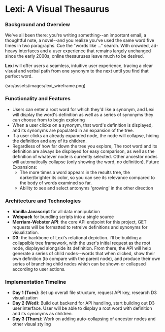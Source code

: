 # Lexi: A Visual Thesaurus
### Background and Overview
We've all been there: you're writing something--an important email, a thoughtful note, a novel--and you realize you've used the same word five times in two paragraphs. Cue the "words like ..." search. With crowded, ad-heavy interfaces and a user experience that remains largely unchanged since the early 2000s, online thesauruses leave much to be desired. 
    
**Lexi** will offer users a seamless, intuitive user experience, tracing a clear visual and verbal path from one synonym to the next until you find that perfect word.

(src/assets/images/lexi_wireframe.png)

### Functionality and Features
* Users can enter a root word for which they'd like a synonym, and Lexi will display the word's definition as well as a series of synonyms they can choose from to begin exploring
* When a user clicks on a synonym, that word's definition is displayed, and its synonyms are populated in an expansion of the tree. 
* If a user clicks an already expanded node, the node will collapse, hiding the definition and any of its children.
* Regardless of how far down the tree you explore, The root word and its definition are always be displayed for easy comparison, as well as the definition of whatever node is currently selected. Other ancestor nodes will automatically collapse (only showing the word, no definition).
Future Expansions:
    * The more times a word appears in the results tree, the darker/brighter its color, so you can see its relevance compared to the body of words examined so far.
    * Ability to see and select antonyms 'growing' in the other direction


### Architecture and Technologies
* **Vanilla Javascript** for all data manipulation
* **Webpack** for bundling scripts into a single source
* **Merriam-Webster API**: the core API endpoint for this project, GET requests will be formatted to retreive definitions and synonyms for visualization.
* **D3**: the backbone of Lexi's relational depiction. I'll be building a collapsible tree framework, with the user's initial request as the root node, displayed alongside its definition. From there, the API will help generate a series of child nodes--words that when clicked, show their own definition (to compare with the parent node), and produce their own series of branching child nodes which can be shown or collapsed according to user actions.
### Implementation Timeline
* **Day 1 (Tues)**: Set up overall file structure, request API key, research D3 visualization
* **Day 2 (Wed)**: Build out backend for API handling, start building out D3 user interface. User will be able to display a root word with definition and its synonyms as children.
* **Day 3 (Thurs)**: Work on adding auto-collapsing of ancestor nodes and other visual styling